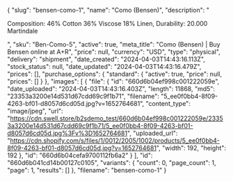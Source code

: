 {
  "slug": "bensen-como-1",
  "name": "Como (Bensen)",
  "description": "<p>Composition: 46% Cotton 36% Viscose 18% Linen, Durability: 20.000 Martindale</p>",
  "sku": "Ben-Como-5",
  "active": true,
  "meta_title": "Como (Bensen) | Buy Bensen online at A+R",
  "price": null,
  "currency": "USD",
  "type": "physical",
  "delivery": "shipment",
  "date_created": "2024-04-03T14:43:16.113Z",
  "stock_status": null,
  "date_updated": "2024-04-03T14:43:16.479Z",
  "prices": [],
  "purchase_options": {
    "standard": {
      "active": true,
      "price": null,
      "prices": []
    }
  },
  "images": [
    {
      "file": {
        "id": "660d6b04ef998c001222059e",
        "date_uploaded": "2024-04-03T14:43:16.403Z",
        "length": 11868,
        "md5": "23353a3200e14d531d67cdd69c9f1b71",
        "filename": "5_ee0f0bb4-8f09-4263-bf01-d8057d6cd05d.jpg?v=1652764681",
        "content_type": "image/jpeg",
        "url": "https://cdn.swell.store/b2sdemo_test/660d6b04ef998c001222059e/23353a3200e14d531d67cdd69c9f1b71/5_ee0f0bb4-8f09-4263-bf01-d8057d6cd05d.jpg%3Fv%3D1652764681",
        "uploaded_url": "https://cdn.shopify.com/s/files/1/0012/2005/1002/products/5_ee0f0bb4-8f09-4263-bf01-d8057d6cd05d.jpg?v=1652764681",
        "width": 192,
        "height": 192
      },
      "id": "660d6b04cefa9700112fb6a2"
    }
  ],
  "id": "660d6b041cd14b00127c0105",
  "variants": {
    "count": 0,
    "page_count": 1,
    "page": 1,
    "results": []
  },
  "filename": "bensen-como-1"
}